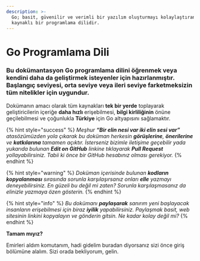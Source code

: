 ```yaml
---
description: >-
  Go; basit, güvenilir ve verimli bir yazılım oluşturmayı kolaylaştıran açık
  kaynaklı bir programlama dilidir.
---
```


# Go Programlama Dili

### Bu dokümantasyon Go programlama dilini öğrenmek veya kendini daha da geliştirmek isteyenler için hazırlanmıştır. Başlangıç seviyesi, orta seviye veya ileri seviye farketmeksizin tüm nitelikler için uygundur.

Dokümanın amacı olarak tüm kaynakları **tek bir yerde** toplayarak geliştiricilerin içeriğe **daha hızlı** erişebilmesi, **bilgi kirliliğinin** önüne geçilebilmesi ve çoğunlukla **Türkiye** için Go altyapısını sağlamaktır.

{% hint style="success" %}
_Meşhur **“Bir elin nesi var iki elin sesi var”** atasözümüzden yola çıkarak bu doküman herkesin **görüşlerine**, **önerilerine** ve **katkılarına** tamamen açıktır. İsterseniz bizimle iletişime geçebilir yada yukarıda bulunan **Edit on GitHub** linkine tıklayarak **Pull Request** yollayabilirsiniz. Tabii ki önce bir GitHub hesabınız olması gerekiyor._
{% endhint %}

{% hint style="warning" %}
_Doküman içerisinde bulunan **kodların kopyalanması** sırasında sorunla karşılaşırsanız onları **elle** yazmayı deneyebilirsiniz. En güzeli bu değil mi zaten? Sorunla karşılaşmasanız da elinizle yazmaya özen gösterin._
{% endhint %}

{% hint style="info" %}
_Bu dokümanı **paylaşarak** sanırım yeni başlayacak insanların erişebilmesi için biraz **iyilik** yapabilirsiniz. Paylaşmak basit, web sitesinin linkini kopyalayın ve gönderin gitsin. Ne kadar kolay değil mi?_
{% endhint %}

**Tamam mıyız?**

Emirleri aldım komutanım, hadi gidelim buradan diyorsanız sizi önce giriş bölümüne alalım. Sizi orada bekliyorum, gelin.

